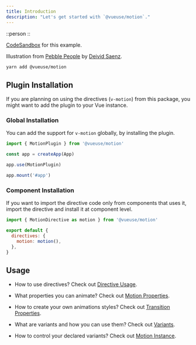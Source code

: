 ```yaml
---
title: Introduction
description: "Let's get started with `@vueuse/motion`."
---
```


::person
::

[CodeSandbox](https://codesandbox.io/s/vueusemotion-me1jn?file=/src/components/Person.vue) for this example.

Illustration from [Pebble People](https://blush.design/fr/collections/pebble-people) by [Deivid Saenz](https://blush.design/fr/artists/deivid-saenz).

```bash
yarn add @vueuse/motion
```

## Plugin Installation

If you are planning on using the directives (`v-motion`) from this package, you might want to add the plugin to your Vue instance.

### Global Installation

You can add the support for `v-motion` globally, by installing the plugin.

```javascript
import { MotionPlugin } from '@vueuse/motion'

const app = createApp(App)

app.use(MotionPlugin)

app.mount('#app')
```

### Component Installation

If you want to import the directive code only from components that uses it, import the directive and install it at component level.

```javascript
import { MotionDirective as motion } from '@vueuse/motion'

export default {
  directives: {
    motion: motion(),
  },
}
```

## Usage

- How to use directives? Check out [Directive Usage](/features/directive-usage).

- What properties you can animate? Check out [Motion Properties](/features/motion-properties).

- How to create your own animations styles? Check out [Transition Properties](/features/transition-properties).

- What are variants and how you can use them? Check out [Variants](/features/variants).

- How to control your declared variants? Check out [Motion Instance](/features/motion-instance).
